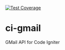 [![Test Coverage](https://api.codeclimate.com/v1/badges/d77b5effa6592fd74c92/test_coverage)](https://codeclimate.com/github/francis94c/ci-gmail/test_coverage)

# ci-gmail
GMail API for Code Igniter
